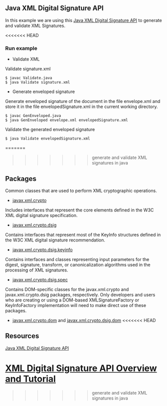 ## Java XML Digital Signature API

In this example we are using this [Java XML Digital Signature API](https://docs.oracle.com/javase/8/docs/technotes/guides/security/xmldsig/XMLDigitalSignature.html) to generate and validate XML Signatures.

<<<<<<< HEAD
### Run example

* Validate XML

Validate signature.xml

```
$ javac Validate.java
$ java Validate signature.xml
```

* Generate enveloped signature

Generate enveloped signature of the document in the file envelope.xml and store it in the file envelopedSignature.xml in the current working directory.

```
$ javac GenEnveloped.java
$ java GenEnveloped envelope.xml envelopedSignature.xml
```

Validate the generated enveloped signature

```
$ java Validate envelopedSignature.xml

```
=======
>>>>>>> generate and validate XML signatures in java
## Packages


Common classes that are used to perform XML cryptographic operations.

* [javax.xml.crypto](https://docs.oracle.com/javase/8/docs/api/javax/xml/crypto/package-summary.html)

 Includes interfaces that represent the core elements defined in the W3C XML digital signature specification.

* [javax.xml.crypto.dsig](https://docs.oracle.com/javase/8/docs/api/javax/xml/crypto/dsig/package-summary.html)

 Contains interfaces that represent most of the KeyInfo structures defined in the W3C XML digital signature recommendation.

* [javax.xml.crypto.dsig.keyinfo](https://docs.oracle.com/javase/8/docs/api/javax/xml/crypto/dsig/keyinfo/package-summary.html)

Contains interfaces and classes representing input parameters for the digest, signature, transform, or canonicalization algorithms used in the processing of XML signatures.

* [javax.xml.crypto.dsig.spec](https://docs.oracle.com/javase/8/docs/api/javax/xml/crypto/dsig/spec/package-summary.html)

Contains DOM-specific classes for the javax.xml.crypto and javax.xml.crypto.dsig packages, respectively. Only developers and users who are creating or using a DOM-based XMLSignatureFactory or KeyInfoFactory implementation will need to make direct use of these packages.

* [javax.xml.crypto.dom](https://docs.oracle.com/javase/8/docs/api/javax/xml/crypto/dom/package-summary.html) and [javax.xml.crypto.dsig.dom](https://docs.oracle.com/javase/8/docs/api/javax/xml/crypto/dsig/dom/package-summary.html)
<<<<<<< HEAD

## Resources

[Java XML Digital Signature API](https://docs.oracle.com/javase/8/docs/technotes/guides/security/xmldsig/XMLDigitalSignature.html)

[XML Digital Signature API Overview and Tutorial](https://docs.oracle.com/en/java/javase/17/security/java-xml-digital-signature-api-overview-and-tutorial.html)
=======
>>>>>>> generate and validate XML signatures in java
